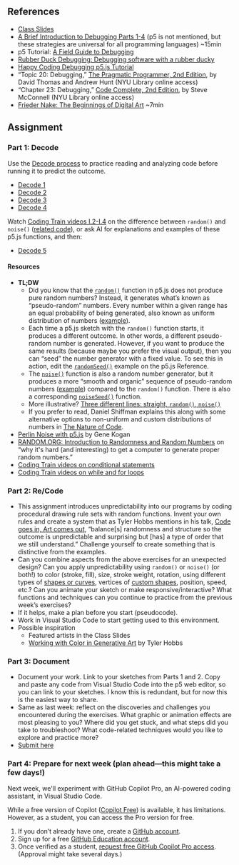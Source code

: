 ## References

- [Class
  Slides](https://drive.google.com/drive/folders/1HC5g1BO8moptbtgz-JwVVv9DldnW3Q_U?usp=sharing)
- [A Brief Introduction to Debugging Parts
  1-4](https://vimeo.com/channels/debugging) (p5 is not mentioned, but these
  strategies are universal for all programming languages) ~15min
- p5 Tutorial: [A Field Guide to
  Debugging](https://p5js.org/learn/debugging.html)
- [Rubber Duck Debugging: Debugging software with a rubber
  ducky](https://rubberduckdebugging.com/)
- [Happy Coding Debugging p5.js
  Tutorial](https://happycoding.io/tutorials/p5js/debugging)
- “Topic 20: Debugging,” [The Pragmatic Programmer, 2nd
  Edition](https://bobcat.library.nyu.edu/primo-explore/fulldisplay?docid=nyu_aleph006843771&context=L&vid=NYU&lang=en_US&search_scope=all&adaptor=Local%20Search%20Engine&tab=all&query=any,contains,pragmatic%20programmer&sortby=rank&mode=basic),
  by David Thomas and Andrew Hunt (NYU Library online access)
- “Chapter 23: Debugging,” [Code Complete, 2nd
  Edition](https://bobcat.library.nyu.edu/primo-explore/fulldisplay?docid=nyu_aleph005835845&context=L&vid=NYU&lang=en_US&search_scope=all&adaptor=Local%20Search%20Engine&isFrbr=true&tab=all&query=any,contains,code%20complete&sortby=date&facet=frbrgroupid,include,1147872474&offset=0),
  by Steve McConnell (NYU Library online access)
- [Frieder Nake: The Beginnings of Digital Art](https://vimeo.com/645548103)
  ~7min

## Assignment

### Part 1: Decode

Use the [Decode process](https://github.com/ellennickles/code-your-way-s25/blob/main/decode.md) to practice reading and analyzing code before running it to predict the outcome.

- [Decode
  1](https://github.com/ellennickles/code-your-way-s25/blob/main/week2/decode1.js)
- [Decode
  2](https://github.com/ellennickles/code-your-way-s25/blob/main/week2/decode2.js)
- [Decode
  3](https://github.com/ellennickles/code-your-way-s25/blob/main/week2/decode3.js)
- [Decode
  4](https://github.com/ellennickles/code-your-way-s25/blob/main/week2/decode4.js)

Watch [Coding Train videos
I.2-I.4](https://thecodingtrain.com/tracks/the-nature-of-code-2/noc/perlin/intro-to-perlin-noise)
on the difference between `random()` and `noise()` ([related
code](https://editor.p5js.org/codingtrain/collections/qTyT_RX11)), or ask AI for
explanations and examples of these p5.js functions, and then:

- [Decode
  5](https://github.com/ellennickles/code-your-way-s25/blob/main/week2/decode5.js)

#### Resources

- **TL;DW**
  - Did you know that the [`random()`](https://p5js.org/reference/p5/random)
    function in p5.js does not produce pure random numbers? Instead, it
    generates what’s known as “pseudo-random” numbers. Every number within a
    given range has an equal probability of being generated, also known as
    uniform distribution of numbers
    ([example](https://editor.p5js.org/enickles/sketches/dC50tsWAF)).
  - Each time a p5.js sketch with the `random()` function starts, it produces a
    different outcome. In other words, a different pseudo-random number is
    generated. However, if you want to produce the same results (because maybe
    you prefer the visual output), then you can “seed” the number generator with
    a fixed value. To see this in action, edit the
    [`randomSeed()`](https://p5js.org/reference/p5/randomSeed) example on the
    p5.js Reference.
  - The [`noise()`](https://p5js.org/reference/p5/noise) function is also a
    random number generator, but it produces a more “smooth and organic”
    sequence of pseudo-random numbers
    ([example](https://editor.p5js.org/enickles/sketches/HvjK-H9sw)) compared to
    the `random()` function. There is also a corresponding
    [`noiseSeed()`](https://p5js.org/reference/p5/noiseSeed) function.
  - More illustrative? [Three different lines: straight, `random()`,
    `noise()`](https://editor.p5js.org/enickles/sketches/8zBZe9DuZ)
  - If you prefer to read, Daniel Shiffman explains this along with some
    alternative options to non-uniform and custom distributions of numbers in [The Nature of
    Code](https://natureofcode.com/random/).
- [Perlin Noise with p5.js](http://genekogan.com/code/p5js-perlin-noise/) by
  Gene Kogan
- [RANDOM.ORG: Introduction to Randomness and Random
  Numbers](https://www.random.org/randomness/) on “why it's hard (and
  interesting) to get a computer to generate proper random numbers.”
- [Coding Train videos on conditional
  statements](https://thecodingtrain.com/tracks/code-programming-with-p5-js/code/3-conditionals/1-conditionals)
- [Coding Train videos on while and for
  loops](https://thecodingtrain.com/tracks/code-programming-with-p5-js/code/4-loops/1-while-for)

### Part 2: Re/Code

- This assignment introduces unpredictability into our programs by
  coding procedural drawing rule sets with random functions. Invent your own
  rules and create a system that as Tyler Hobbs mentions in his talk, [Code goes
  in, Art comes out](https://www.tylerxhobbs.com/words/code-goes-in-art-comes-out), “balance[s]
  randomness and structure so the outcome is unpredictable and surprising but
  [has] a type of order that we still understand.” Challenge yourself to create
  something that is distinctive from the examples.
- Can you combine aspects from the above exercises for an unexpected design? Can
  you apply unpredictability using `random()` or `noise()` (or both!) to color
  (stroke, fill), size, stroke weight, rotation, using different types of
  [shapes or curves](https://p5js.org/reference/#Shape), vertices of
  [custom shapes](https://p5js.org/reference/p5/vertex), position, speed,
  etc.? Can you animate your sketch or make responsive/interactive? What
  functions and techniques can you continue to practice from the previous week’s exercises?
- If it helps, make a plan before you start (pseudocode).
- Work in Visual Studio Code to start getting used to this environment.
- Possible inspiration
  - Featured artists in the Class Slides
  - [Working with Color in Generative
    Art](https://tylerxhobbs.com/essays/2016/working-with-color-in-generative-art)
    by Tyler Hobbs

### Part 3: Document

- Document your work. Link to your sketches from Parts 1 and 2. Copy and paste
  any code from Visual Studio Code into the p5 web editor, so you can link to your
  sketches. I know this is redundant, but for now this is the easiest way to
  share.
- Same as last week: reflect on the discoveries and challenges you encountered
  during the exercises. What graphic or animation effects are most pleasing to
  you? Where did you get stuck, and what steps did you take to troubleshoot?
  What code-related techniques would you like to explore and practice more?
- [Submit here](https://forms.gle/CJZMpMpTeDxpvWv18)

### Part 4: Prepare for next week (plan ahead—this might take a few days!)

Next week, we'll experiment with GitHub Copilot Pro, an AI-powered coding assistant, in Visual Studio Code.

While a free version of Copilot ([Copilot Free](https://docs.github.com/en/copilot/managing-copilot/managing-copilot-as-an-individual-subscriber/about-github-copilot-free)) is available, it has limitations. However, as a student, you can access the Pro version for free.

1. If you don’t already have one, create a [GitHub account](https://github.com).
2. Sign up for a free [GitHub Education
  account](https://github.com/education/students).
3. Once verified as a student, [request free GitHub Copilot Pro
  access](https://docs.github.com/en/copilot/managing-copilot/managing-copilot-as-an-individual-subscriber/managing-your-github-copilot-pro-subscription/getting-free-access-to-copilot-pro-as-a-student-teacher-or-maintainer). (Approval might take several days.)
